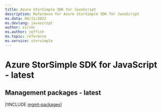```yaml
---
title: Azure StorSimple SDK for JavaScript
description: Reference for Azure StorSimple SDK for JavaScript
ms.data: 08/11/2022
ms.devlang: javascript
author: xirzec
ms.author: jeffish
ms.topic: reference
ms.service: storsimple
---
```

# Azure StorSimple SDK for JavaScript - latest

## Management packages - latest
[!INCLUDE [mgmt-packages](storsimple-mgmt-index.md)]